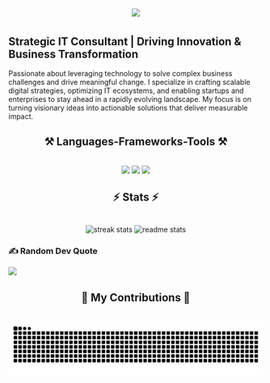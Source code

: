 <h1 align="center">
    <img src="https://readme-typing-svg.herokuapp.com/?font=Righteous&size=35&center=true&vCenter=true&width=500&height=70&duration=4000&lines=Hi+There👋.+I'm+Roy+😎;" />
</h1>

## Strategic IT Consultant | Driving Innovation & Business Transformation 
Passionate about leveraging technology to solve complex business challenges and drive meaningful change. I specialize in crafting scalable digital strategies, optimizing IT ecosystems, and enabling startups and enterprises to stay ahead in a rapidly evolving landscape. My focus is on turning visionary ideas into actionable solutions that deliver measurable impact.


<h2 align="center">⚒️ Languages-Frameworks-Tools ⚒️</h2>
<br/>
<div align="center">
    <img src="https://skillicons.dev/icons?i=js,html,php,ts,react,nextjs,laravel,wordpress,tailwind,git,figma,npm,pnpm,vite,webpack" />
    <img src="https://skillicons.dev/icons?i=github,electron,nodejs,mysql,mongodb,postgres,firebase,gcp,nginx,postman" />
    <img src="https://skillicons.dev/icons?i=obsidian,notion,neovim,vscode" />
</div>

<h2 align="center">⚡ Stats ⚡</h2>
<br>
<div align=center>
  <img width=390 src="https://github-readme-streak-stats-salesp07.vercel.app/?user=yahyobek0606&count_private=true&theme=tokyonight&border_radius=10" alt="streak stats"/>
  <img width=390 src="https://github-readme-stats-salesp07.vercel.app/api?username=yahyobek0606&count_private=true&show_icons=true&theme=tokyonight&rank_icon=github&border_radius=10" alt="readme stats" />
</div>

### ✍️ Random Dev Quote

![](https://quotes-github-readme.vercel.app/api?type=horizontal&theme=radical)

<div align="center">
  <h2>🐍 My Contributions 🐍</h2>
  <br>
  <img alt="snake eating my contributions" src="https://raw.githubusercontent.com/yahyobek0606/yahyobek0606/output/github-contribution-grid-snake.svg" />
</div>
<!-- <div align="center">
  <h2>🌟 3D Contribution Graph 🌟</h2>
  <br>
  <img src="./profile-3d-contrib/profile-night-rainbow.svg" alt="3d contribution graph" />
</div> -->
